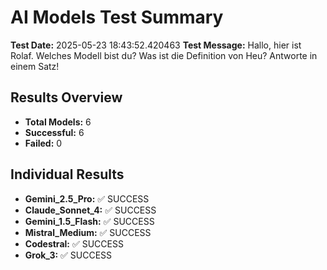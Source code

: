 # AI Models Test Summary

**Test Date:** 2025-05-23 18:43:52.420463
**Test Message:** Hallo, hier ist Rolaf. Welches Modell bist du? Was ist die Definition von Heu? Antworte in einem Satz!

## Results Overview
- **Total Models:** 6
- **Successful:** 6
- **Failed:** 0

## Individual Results
- **Gemini_2.5_Pro:** ✅ SUCCESS
- **Claude_Sonnet_4:** ✅ SUCCESS
- **Gemini_1.5_Flash:** ✅ SUCCESS
- **Mistral_Medium:** ✅ SUCCESS
- **Codestral:** ✅ SUCCESS
- **Grok_3:** ✅ SUCCESS
